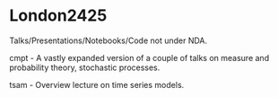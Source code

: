# London2425

Talks/Presentations/Notebooks/Code not under NDA.

cmpt - A vastly expanded version of a couple of talks on measure and probability theory, stochastic processes.

tsam - Overview lecture on time series models.
